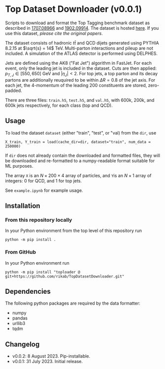 # Top Dataset Downloader (v0.0.1)

Scripts to download and format the Top Tagging benchmark dataset as described in [1707.08966](https://arxiv.org/abs/1707.08966) and [1902.09914](https://arxiv.org/abs/1902.09914). The dataset is hosted [here](https://syncandshare.desy.de/index.php/s/llbX3zpLhazgPJ6). If you use this dataset, *please cite the original papers*.

The dataset consists of hadronic $t\bar{t}$ and QCD dijets generated using PYTHIA 8.2.15 at $\sqrt{s} = 14$ TeV. Multi-parton interactions and pileup are not included. A simulation of the ATLAS detector is performed using DELPHES. 

Jets are defined using the AK8 ("Fat Jet") algorithm in FastJet. For each event, only the leading jet is included in the dataset. Cuts are then applied: $p_{T,J} \in [550, 650]$ GeV and $|\eta_J| < 2$. For top jets, a top parton and its decay partons are additionally reuquired to be within $\Delta R = 0.8$ of the jet axis. For each jet, the 4-momentum of the leading 200 constituents are stored, zero-padded.

There are three files: ```train.h5```, ```test.h5```, and ```val.h5```, with 600k, 200k, and 600k jets respectively, for each class (top and QCD).

## Usage

To load the dataset ```dataset``` (either "train", "test", or "val) from the ```dir```, use 

```
X_train, Y_train = load(cache_dir=dir, dataset="train", num_data = 250000)
```

If ```dir``` does not already contain the downloaded and formatted files, they will be downloaded and re-formatted to a numpy-readable format suitable for ML purposes.

The array ```X``` is an $N\times 200 \times 4$ array of particles, and ```Y```is an $N \times 1$ array of integers: 0 for QCD, and 1 for top jets.

See ```example.ipynb``` for example usage.

## Installation

### From this repository locally

In your Python environment from the top level of this repository run

```
python -m pip install .
```

### From GitHub

In your Python environment run

```
python -m pip install "toploader @ git+https://github.com/rikab/TopDatasetDownloader.git"
``````

## Dependencies

The following python packages are required by the data formatter:

* numpy
* pandas
* urllib3
* tqdm


## Changelog

- v0.0.2: 8 August 2023. Pip-installable.
- v0.0.1: 31 July 2023. Initial release.

